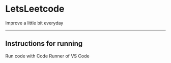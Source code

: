 # LetsLeetcode
Improve a little bit everyday

---

## Instructions for running

Run code with Code Runner of VS Code